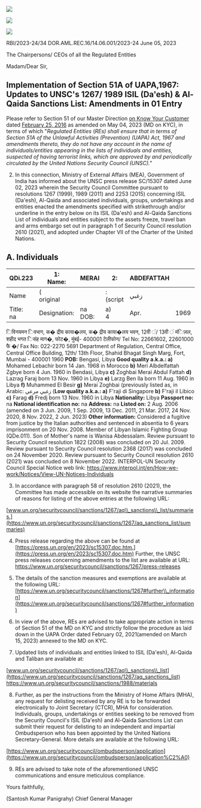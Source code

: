 ![](_page_0_Picture_0.jpeg)

![](_page_0_Picture_1.jpeg)

![](_page_0_Picture_2.jpeg)

RBI/2023-24/34 DOR.AML.REC.16/14.06.001/2023-24 June 05, 2023

The Chairpersons/ CEOs of all the Regulated Entities

Madam/Dear Sir,

## **Implementation of Section 51A of UAPA,1967: Updates to UNSC's 1267/ 1989 ISIL (Da'esh) & Al-Qaida Sanctions List: Amendments in 01 Entry**

Please refer to Section 51 of our Master Direction [on Know Your Customer](https://www.rbi.org.in/Scripts/BS_ViewMasDirections.aspx?id=11566) dated [February 25, 2016](https://www.rbi.org.in/Scripts/BS_ViewMasDirections.aspx?id=11566) as amended on May 04, 2023 (MD on KYC), in terms of which "*Regulated Entities* (*REs) shall ensure that in terms of Section 51A of the Unlawful Activities (Prevention) (UAPA) Act, 1967 and amendments thereto, they do not have any account in the name of individuals/entities appearing in the lists of individuals and entities, suspected of having terrorist links, which are approved by and periodically circulated by the United Nations Security Council (UNSC)."*

2. In this connection, Ministry of External Affairs (MEA), Government of India has informed about the UNSC press release SC/15307 dated June 02, 2023 wherein the Security Council Committee pursuant to resolutions 1267 (1999), 1989 (2011) and 2253 (2015) concerning ISIL (Da'esh), Al-Qaida and associated individuals, groups, undertakings and entities enacted the amendments specified with strikethrough and/or underline in the entry below on its ISIL (Da'esh) and Al-Qaida Sanctions List of individuals and entities subject to the assets freeze, travel ban and arms embargo set out in paragraph 1 of Security Council resolution 2610 (2021), and adopted under Chapter VII of the Charter of the United Nations.

## **A. Individuals**

| QDi.223      | 1:<br>Name:   | MERAI      | 2:       | ABDEFATTAH |      | 3:      | KHALIL | 4:         | ZOGHBI    |
|--------------|---------------|------------|----------|------------|------|---------|--------|------------|-----------|
| Name         | (<br>original |            | :(script | زغبي       |      | خلیل    |        | عبدفتاح    | مرعي      |
| Title:<br>na | Designation:  | na<br>DOB: | a)<br>4  | Apr.       | 1969 | b)<br>4 | Apr.   | 1960<br>c) | 4<br>Jun. |

िविनयमन िवभाग, क� द्रीय काया�लय, क� द्रीय काया�लय भवन, 12वी ं/ 13वी ं मंिज़ल, शहीद भगत िसंह माग�, फोट�, मुंबई- 400001 टेलीफोन/ Tel No: 22661602, 22601000 फै �/ Fax No: 022-2270 5691 Department of Regulation, Central Office, Central Office Building, 12th/ 13th Floor, Shahid Bhagat Singh Marg, Fort, Mumbai - 400001 1960 **POB:** Bengasi, Libya **Good quality a.k.a.: a)** Mohamed Lebachir born 14 Jan. 1968 in Morocco **b)** Meri Albdelfattah Zgbye born 4 Jun. 1960 in Bendasi, Libya **c)** Zoghbai Merai Abdul Fattah **d)** Lazrag Faraj born 13 Nov. 1960 in Libya **e)** Larzg Ben Ila born 11 Aug. 1960 in Libya **f)** Muhammed El Besir **g)** Merai Zoghbai (previously listed as, in Arabic: زغبي مرعي (**Low quality a.k.a.: a)** F'raji di Singapore **b)** F'raji il Libico **c)** Farag **d)** Fredj born 13 Nov. 1960 in Libya **Nationality:** Libya **Passport no:** na **National identification no:** na **Address:** na **Listed on:** 2 Aug. 2006 (amended on 3 Jun. 2009, 1 Sep. 2009, 13 Dec. 2011, 21 Mar. 2017, 24 Nov. 2020, 8 Nov. 2022, 2 Jun. 2023) **Other information:** Considered a fugitive from justice by the Italian authorities and sentenced in absentia to 6 years imprisonment on 20 Nov. 2008. Member of Libyan Islamic Fighting Group (QDe.011). Son of Mother's name is Wanisa Abdessalam. Review pursuant to Security Council resolution 1822 (2008) was concluded on 20 Jul. 2009. Review pursuant to Security Council resolution 2368 (2017) was concluded on 24 November 2020. Review pursuant to Security Council resolution 2610 (2021) was concluded on 8 November 2022. INTERPOL-UN Security Council Special Notice web link: <https://www.interpol.int/en/How-we-work/Notices/View-UN-Notices-Individuals>

3. In accordance with paragraph 58 of resolution 2610 (2021), the Committee has made accessible on its website the narrative summaries of reasons for listing of the above entries at the following URL:

[www.un.org/securitycouncil/sanctions/1267/aq\\_sanctions\\_list/summaries.](https://www.un.org/securitycouncil/sanctions/1267/aq_sanctions_list/summaries)

4. Press release regarding the above can be found at [https://press.un.org/en/2023/sc15307.doc.htm.](https://press.un.org/en/2023/sc15307.doc.htm) Further, the UNSC press releases concerning amendments to the list are available at URL: <https://www.un.org/securitycouncil/sanctions/1267/press-releases>

5. The details of the sanction measures and exemptions are available at the following URL: [https://www.un.org/securitycouncil/sanctions/1267#further\\_information](https://www.un.org/securitycouncil/sanctions/1267#further_information)

6. In view of the above, REs are advised to take appropriate action in terms of Section 51 of the MD on KYC and strictly follow the procedure as laid down in the UAPA Order dated February 02, 2021(amended on March 15, 2023) annexed to the MD on KYC.

7. Updated lists of individuals and entities linked to ISIL (Da'esh), Al-Qaida and Taliban are available at:

[www.un.org/securitycouncil/sanctions/1267/aq\\_sanctions\\_list](https://www.un.org/securitycouncil/sanctions/1267/aq_sanctions_list) <https://www.un.org/securitycouncil/sanctions/1988/materials>

8. Further, as per the instructions from the Ministry of Home Affairs (MHA), any request for delisting received by any RE is to be forwarded electronically to Joint Secretary (CTCR), MHA for consideration. Individuals, groups, undertakings or entities seeking to be removed from the Security Council's ISIL (Da'esh) and Al-Qaida Sanctions List can submit their request for delisting to an independent and impartial Ombudsperson who has been appointed by the United Nations Secretary-General. More details are available at the following URL:

[https://www.un.org/securitycouncil/ombudsperson/application](https://www.un.org/securitycouncil/ombudsperson/application%C2%A0)

9. REs are advised to take note of the aforementioned UNSC communications and ensure meticulous compliance.

Yours faithfully,

(Santosh Kumar Panigrahy) Chief General Manager